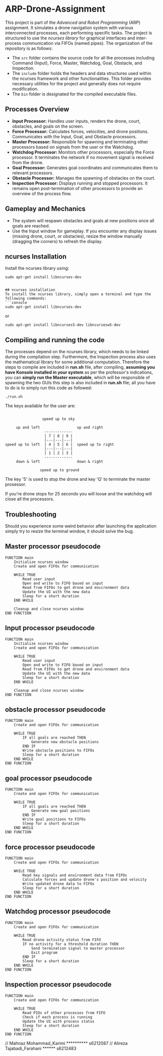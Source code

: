 # ARP-Drone-Assignment
This project is part of the *Advanced and Robot Programming* (ARP) assignment. It simulates a drone navigation system with various interconnected processes, each performing specific tasks. The project is structured to use the *ncurses library* for graphical interfaces and inter-process communication via FIFOs (named pipes). The organization of the repository is as follows:
- The `src` folder contains the source code for all the processes including Command (Input), Force, Master, Watchdog, Goal, Obstacle, and Inspection.
- The `include` folder holds the headers and data structures used within the ncurses framework and other functionalities. This folder provides necessary utilities for the project and generally does not require modification.
- The `bin` folder is designated for the compiled executable files.

## Processes Overview
- **Input Processor:** Handles user inputs, renders the drone, court, obstacles, and goals on the screen.
- **Force Processor:** Calculates forces, velocities, and drone positions. Communicates with the Input, Goal, and Obstacle processors.
- **Master Processor:** Responsible for spawning and terminating other processors based on signals from the user or the Watchdog.
- **Watchdog Processor:** Monitors other processors, especially the Force processor. It terminates the network if no movement signal is received from the drone.
- **Goal Processor:** Generates goal coordinates and communicates them to relevant processors.
- **Obstacle Processor:** Manages the spawning of obstacles on the court.
- **Inspection Processor:** Displays running and stopped processors. It remains open post-termination of other processors to provide an overview of the process flow.

## Gameplay and Mechanics
- The system will respawn obstacles and goals at new positions once all goals are reached.
- Use the Input window for gameplay. If you encounter any display issues (missing drone, court, or obstacles), resize the window manually (dragging the corners) to refresh the display.

## ncurses Installation
Install the ncurses library using:
```console
sudo apt-get install libncurses-dev


## ncurses installation
To install the ncurses library, simply open a terminal and type the following commands:
```console
sudo apt-get install libncurses-dev
```
or
```console
sudo apt-get install libncurses5-dev libncursesw5-dev
```

## Compiling and running the code
The processes depend on the ncurses library, which needs to be linked during the compilation step. Furthermore, the Inspection process also uses the mathematical library for some additional computation. Therefore the steps to compile are included in **run.sh** file, after compiling, **assuming you have Konsole installed in your system** as per the professor's indications, you can **simply run the Master executable**, which will be responsible of spawning the two GUIs this step is also included in **run.sh** file; all you have to do is to simply run this code as followed:
```console
./run.sh
```

The keys available for the user are:
```

                 speed up to sky
 
     up and left                 up and right
                  -------------
                  | 7 | 8 | 9 |
                  |---|---|---|
speed up to left  | 4 | 5 | 6 |  speed up to right
                  |---|---|---|
                  | 1 | 2 | 3 |
                  -------------
     down & left                 down & right
 
                speed up to ground

```

The key '5' is used to stop the drone and key 'Q' to terminate the master prosessor.

If you're drone stops for 25 seconds you will loose and the watchdog will close all the processors.

## Troubleshooting

Should you experience some weird behavior after launching the application simply try to resize the terminal window, it should solve the bug.


## Master processor pseudocode
```
FUNCTION main
    Initialize ncurses window
    Create and open FIFOs for communication

    WHILE TRUE
        Read user input
        Open and write to FIFO based on input
        Read from FIFOs to get drone and environment data
        Update the UI with the new data
        Sleep for a short duration
    END WHILE

    Cleanup and close ncurses window
END FUNCTION
```
## Input processor pseudocode

```
FUNCTION main
    Initialize ncurses window
    Create and open FIFOs for communication

    WHILE TRUE
        Read user input
        Open and write to FIFO based on input
        Read from FIFOs to get drone and environment data
        Update the UI with the new data
        Sleep for a short duration
    END WHILE

    Cleanup and close ncurses window
END FUNCTION

```

## obstacle processor pseudocode

```
FUNCTION main
    Create and open FIFOs for communication

    WHILE TRUE
        IF all goals are reached THEN
            Generate new obstacle positions
        END IF
        Write obstacle positions to FIFOs
        Sleep for a short duration
    END WHILE
END FUNCTION

```

## goal processor pseudocode

```
FUNCTION main
    Create and open FIFOs for communication

    WHILE TRUE
        IF all goals are reached THEN
            Generate new goal positions
        END IF
        Write goal positions to FIFOs
        Sleep for a short duration
    END WHILE
END FUNCTION

```

## force processor pseudocode

```
FUNCTION main
    Create and open FIFOs for communication

    WHILE TRUE
        Read key signals and environment data from FIFOs
        Calculate forces and update drone's position and velocity
        Write updated drone data to FIFOs
        Sleep for a short duration
    END WHILE
END FUNCTION

```

## Watchdog processor pseudocode

```
FUNCTION main
    Create and open FIFOs for communication

    WHILE TRUE
        Read drone activity status from FIFO
        IF no activity for a threshold duration THEN
            Send termination signal to master processor
            Exit program
        END IF
        Sleep for a short duration
    END WHILE
END FUNCTION

```

## Inspection processor pseudocode

```
FUNCTION main
    Create and open FIFOs for communication

    WHILE TRUE
        Read PIDs of other processes from FIFO
        Check if each process is running
        Update the UI with process status
        Sleep for a short duration
    END WHILE
END FUNCTION

```




// Mahnaz Mohammad_Karimi   ********** s6212087
// Alireza Tajabadi_Farahani    ****** s6212483
